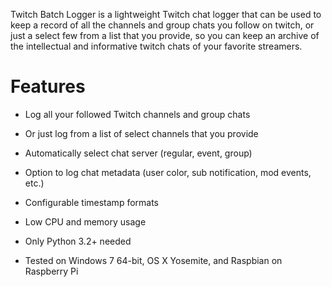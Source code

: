 Twitch Batch Logger is a lightweight Twitch chat logger that can be used to keep a record of all the channels and group chats you follow on twitch, or just a select few from a list that you provide, so you can keep an archive of the intellectual and informative twitch chats of your favorite streamers.

# Features

* Log all your followed Twitch channels and group chats

* Or just log from a list of select channels that you provide

* Automatically select chat server (regular, event, group)

* Option to log chat metadata (user color, sub notification, mod events, etc.)

* Configurable timestamp formats

* Low CPU and memory usage

* Only Python 3.2+ needed

* Tested on Windows 7 64-bit, OS X Yosemite, and Raspbian on Raspberry Pi